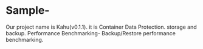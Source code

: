 # Sample-
Our project name is Kahu(v0.1.1).
it is Container Data Protection.
storage and backup.
Performance Benchmarking- Backup/Restore performance benchmarking.
